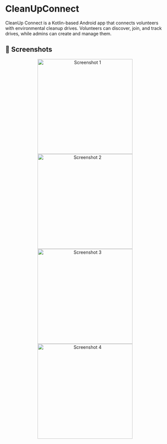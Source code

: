 # CleanUpConnect

CleanUp Connect is a Kotlin-based Android app that connects volunteers with environmental cleanup drives. Volunteers can discover, join, and track drives, while admins can create and manage them.


## 📸 Screenshots
<p align="center">
  <img src="https://github.com/user-attachments/assets/7fbea7ee-ea64-4deb-ac87-e0251fd6990f" alt="Screenshot 1" width="300"/>
  <img src="https://github.com/user-attachments/assets/1def23f6-1b44-450d-afbe-a82ec1bdb450" alt="Screenshot 2" width="300"/>
  <br/>
  <img src="https://github.com/user-attachments/assets/3d7c0a13-ffac-4466-be44-4ecbe4f02eac" alt="Screenshot 3" width="300"/>
  <img src="https://github.com/user-attachments/assets/5e775eef-59bc-4b0b-bbc6-2dd8a1ecdb82" alt="Screenshot 4" width="300"/>
</p>


